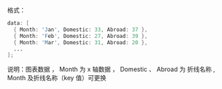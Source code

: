 格式：

```d
data: [
  { Month: 'Jan', Domestic: 33, Abroad: 37 },
  { Month: 'Feb', Domestic: 27, Abroad: 39 },
  { Month: 'Mar', Domestic: 31, Abroad: 20 },
  ...
];
```

说明：图表数据 ， Month 为 x 轴数据 ， Domestic 、 Abroad 为 折线名称 , Month 及折线名称（key 值）可更换
